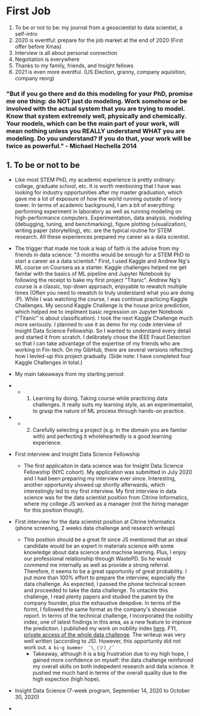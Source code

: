 # First Job
1. To be or not to be: my journal from a geoscientist to data scientist, a self-intro
2. 2020 is eventful: prepare for the job market at the end of 2020 (First offer before Xmas)  
3. Interview is all about personal connection
4. Negotiation is everywhere    
5. Thanks to my family, friends, and Insight fellows
6. 2021 is even more eventful. (US Election, granny, company aquisition, company reorg)

### "But if you go there and do this modeling for your PhD, promise me one thing:   do NOT just do modeling.  Work somehow or be involved with the actual system that you are trying to model.   Know that system extremely well, physically and chemically.   Your models, which can be the main part of your work, will mean nothing unless you REALLY understand WHAT you are modeling.   Do you understand?   If you do that, your work will be twice as powerful." - Michael Hochella 2014

## 1. To be or not to be  
- Like most STEM PhD, my academic experience is pretty ordinary: college, graduate school, etc. It is worth mentioning that I have was looking for industry opportunities after my master graduation, which gave me a lot of exposure of how the world running outside of ivory tower. In terms of academic background, I am a bit of everything: performing experiment in laboratory as well as running modeling on high-performance computers. Experimentation, data analysis, modeling (debugging, tuning, and benchmarking), figure plotting (visualization), writing paper (storytelling), etc. are the typical routine for STEM research. All these experiences prepared my career as a data scientist.

- The trigger that made me took a leap of faith is the advise from my friends in data science: "3 months would be enough for a STEM PhD to start a career as a data scientsit." First, I used Kaggle and Andrew Ng's ML course on Coursera as a starter. Kaggle challenges helped me get familar with the basics of ML pipeline and Jupyter Notebook by following the receipt to bake my first project "Titanic". Andrew Ng's course is a classic, top-down approach, enjoyable to rewatch multiple times (Often you need to rewatch to truly understand what you are doing :P). While I was watching the course, I was continue practicing Kaggle Challenges. My second Kaggle Challenge is the house price prediction, which helped me to implment basic regression on Jupyter Notebook ("Titanic" is about classification). I took the next Kaggle Challenge much more seriously. I planned to use it as demo for my code interview of Insight Data Science Fellowship. So I wanted to understand every detail and started it from scratch. I delibrately chose the IEEE Fraud Detection so that I can take advantage of the expertise of my friends who are working in Fin-tech. On my GibHub, there are several versions reflecting how I levled-up this project gradually. (Side note: I have completed four Kaggle Challenges in total.) 

- My main takeaways from my starting period:
- -  1. Learning by doing. Taking course while practicing data challenges. It really suits my learning style, as an experimentalist, to grasp the nature of ML process through hands-on practice.
- -  2. Carefully selecting a project (e.g. in the domain you are familar with) and perfecting it wholeheartedly is a good learning experience.

- First interview and Insight Data Science Fellowship  
   - The first applicaiton in data science was for Insight Data Science Fellowship (NYC cohort). My application was submitted in July 2020 and I had been preparing my interview ever since. Interesting, another opportunity showed up shortly afterwards, which interestingly led to my first interview. My first interview in data science was for the data scientist position from Citrine Informatics, where my college JS worked as a manager (not the hiring manager for this position though). 
- First interview for the data scientist position at Citrine Informatics (phone screening, 2 weeks data challenge and research writeup) 
  - This position should be a great fit since JS mentioned that an ideal candidate would be an expert in materials science with some knowledge about data science and machine learning. Plus, I enjoy our professional relationship through WastePD. So he would commend me internally as well as provide a strong referral. Therefore, it seems to be a great opportunity of great probability. I put more than 100% effort to prepare the interview, especially the data challenge. As expected, I passed the phone technical screen and proceeded to take the data challenge. To untackle this challenge, I read plenty papers and studied the patent by the company founder, plus the exhaustive deepdive. In terms of the formt, I followed the same format as the company's showcase report. In terms of the technical challenge, I incorporated the nobility index, one of latest findings in this area, as a new feature to improve the prediction. I published my work on nobility index [here](https://github.com/er1czz/elements). FYI, [private access of the whole data challenge](https://github.com/er1czz/citrine_challenge). The writeup was very well written (according to JS). However, this opportunity did not work out.  ``` A bi~g bummer  ¯\_(ツ)_/¯  ``` 
       - Takeaway, although it is a big frustration due to my high hope, I gained more confidence on myself: the data challenge reinforced my overall skills on both indepedent research and data science. It pushed me much hard in terms of the overall quality due to the high expection (high hope).  
   
- Insight Data Science (7-week program, September 14, 2020 to October 30, 2020) 
- 
